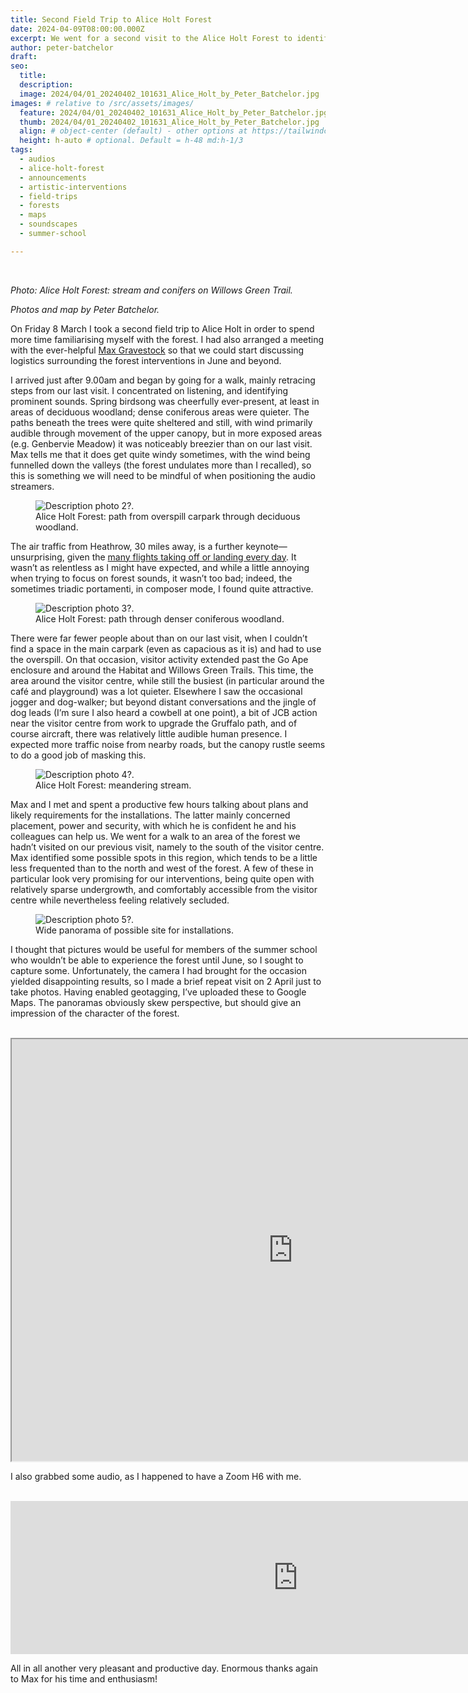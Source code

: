 ```yaml
---
title: Second Field Trip to Alice Holt Forest 
date: 2024-04-09T08:00:00.000Z
excerpt: We went for a second visit to the Alice Holt Forest to identify the best spots with the help of Max Gravestock for our forthcoming artistic intervention in June.
author: peter-batchelor
draft:
seo:
  title:
  description:
  image: 2024/04/01_20240402_101631_Alice_Holt_by_Peter_Batchelor.jpg
images: # relative to /src/assets/images/
  feature: 2024/04/01_20240402_101631_Alice_Holt_by_Peter_Batchelor.jpg
  thumb: 2024/04/01_20240402_101631_Alice_Holt_by_Peter_Batchelor.jpg
  align: # object-center (default) - other options at https://tailwindcss.com/docs/object-position
  height: h-auto # optional. Default = h-48 md:h-1/3
tags:
  - audios
  - alice-holt-forest
  - announcements
  - artistic-interventions
  - field-trips
  - forests
  - maps
  - soundscapes
  - summer-school

---
```


<br />

*Photo: Alice Holt Forest: stream and conifers on Willows Green Trail.*

*Photos and map by Peter Batchelor.*


On Friday 8 March I took a second field trip to Alice Holt in order to spend more time familiarising myself with the forest. I had also arranged a meeting with the ever-helpful [Max Gravestock](https://uk.linkedin.com/in/max-gravestock-a7995a1b3) so that we could start discussing logistics surrounding the forest interventions in June and beyond. 

I arrived just after 9.00am and began by going for a walk, mainly retracing steps from our last visit. I concentrated on listening, and identifying prominent sounds. Spring birdsong was cheerfully ever-present, at least in areas of deciduous woodland; dense coniferous areas were quieter. The paths beneath the trees were quite sheltered and still, with wind primarily audible through movement of the upper canopy, but in more exposed areas (e.g. Genbervie Meadow) it was noticeably breezier than on our last visit. Max tells me that it does get quite windy sometimes, with the wind being funnelled down the valleys (the forest undulates more than I recalled), so this is something we will need to be mindful of when positioning the audio streamers.

<div class="flex justify-center items-center">
<figure>
<img class="mt-4 mb-4" src="/assets/images/2024/04/02_20240402_111531__Alice_Holt_by_Peter_Batchelor.jpg" alt="Description photo 2?.">
<figcaption>Alice Holt Forest: path from overspill carpark through deciduous woodland.</figcaption>
</figure>
</div>

The air traffic from Heathrow, 30 miles away, is a further keynote—unsurprising, given the [many flights taking off or landing every day](https://www.heathrow.com/company/about-heathrow/facts-and-figures). It wasn’t as relentless as I might have expected, and while a little annoying when trying to focus on forest sounds, it wasn’t too bad; indeed, the sometimes triadic portamenti, in composer mode, I found quite attractive. 

<div class="flex justify-center items-center">
<figure>  
<img class="mt-4 mb-4" src="/assets/images/2024/04/03_20240402_110209__Alice_Holt_by_Peter_Batchelor.jpg" alt="Description photo 3?.">
<figcaption>Alice Holt Forest: path through denser coniferous woodland.</figcaption>
</figure>
</div>

There were far fewer people about than on our last visit, when I couldn’t find a space in the main carpark (even as capacious as it is) and had to use the overspill. On that occasion, visitor activity extended past the Go Ape enclosure and around the Habitat and Willows Green Trails. This time, the area around the visitor centre, while still the busiest (in particular around the café and playground) was a lot quieter. Elsewhere I saw the occasional jogger and dog-walker; but beyond distant conversations and the jingle of dog leads (I’m sure I also heard a cowbell at one point), a bit of JCB action near the visitor centre from work to upgrade the Gruffalo path, and of course aircraft, there was relatively little audible human presence. I expected more traffic noise from nearby roads, but the canopy rustle seems to do a good job of masking this. 

<div class="flex justify-center items-center">
<figure>   
<img class="mt-4 mb-4" src="/assets/images/2024/04/04_20240402_111449__Alice_Holt_by_Peter_Batchelor.jpg" alt="Description photo 4?.">
<figcaption>Alice Holt Forest: meandering stream.</figcaption>
</figure>
</div>

Max and I met and spent a productive few hours talking about plans and likely requirements for the installations. The latter mainly concerned placement, power and security, with which he is confident he and his colleagues can help us. We went for a walk to an area of the forest we hadn’t visited on our previous visit, namely to the south of the visitor centre. Max identified some possible spots in this region, which tends to be a little less frequented than to the north and west of the forest. A few of these in particular look very promising for our interventions, being quite open with relatively sparse undergrowth, and comfortably accessible from the visitor centre while nevertheless feeling relatively secluded. 

<div class="flex justify-center items-center">
<figure>   
<img class="mt-4 mb-4" src="/assets/images/2024/04/05_20240402_094729__Alice_Holt_by_Peter_Batchelor.jpg" alt="Description photo 5?.">
<figcaption>Wide panorama of possible site for installations.</figcaption>
</figure>
</div>

I thought that pictures would be useful for members of the summer school who wouldn’t be able to experience the forest until June, so I sought to capture some. Unfortunately, the camera I had brought for the occasion yielded disappointing results, so I made a brief repeat visit on 2 April just to take photos. Having enabled geotagging, I’ve uploaded these to Google Maps. The panoramas obviously skew perspective, but should give an impression of the character of the forest. 

<br />

<div class="flex justify-center items-center">
<iframe src="https://www.google.com/maps/d/embed?mid=1BwKbf1mlgadEDhICUMxCMaaJH15uRHQ&ehbc=2E312F" width="900" height="675"></iframe>
</div>

I also grabbed some audio, as I happened to have a Zoom H6 with me.

<br />

<div class="flex justify-center items-center">
<iframe frameborder="0" scrolling="no" src="https://freesound.org/embed/sound/iframe/730996/simple/large/" width="920" height="245"></iframe>
</div>


All in all another very pleasant and productive day. Enormous thanks again to Max for his time and enthusiasm!





